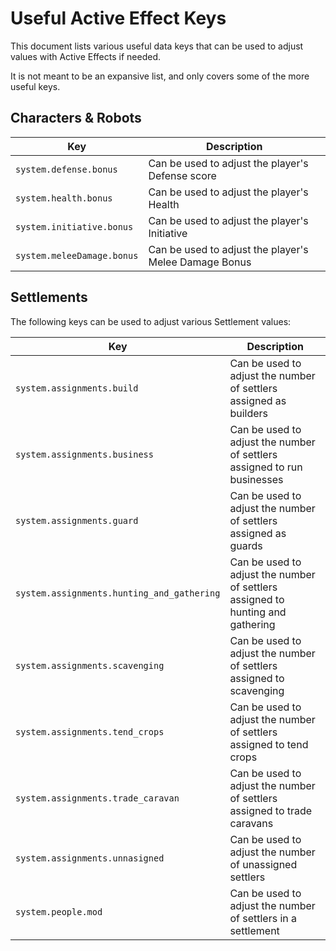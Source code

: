 # Useful Active Effect Keys

This document lists various useful data keys that can be used to adjust values with Active Effects if needed.

It is not meant to be an expansive list, and only covers some of the more useful keys.

## Characters & Robots

| Key | Description |
|---|---|
| `system.defense.bonus` | Can be used to adjust the player's Defense score |
| `system.health.bonus` | Can be used to adjust the player's Health |
| `system.initiative.bonus` | Can be used to adjust the player's Initiative |
| `system.meleeDamage.bonus` | Can be used to adjust the player's Melee Damage Bonus |

## Settlements

The following keys can be used to adjust various Settlement values:

| Key | Description |
|-----|-------------|
| `system.assignments.build` | Can be used to adjust the number of settlers assigned as builders |
| `system.assignments.business` | Can be used to adjust the number of settlers assigned to run businesses |
| `system.assignments.guard` | Can be used to adjust the number of settlers assigned as guards |
| `system.assignments.hunting_and_gathering` | Can be used to adjust the number of settlers assigned to hunting and gathering |
| `system.assignments.scavenging` | Can be used to adjust the number of settlers assigned to scavenging |
| `system.assignments.tend_crops` | Can be used to adjust the number of settlers assigned to tend crops |
| `system.assignments.trade_caravan` | Can be used to adjust the number of settlers assigned to trade caravans |
| `system.assignments.unnasigned` | Can be used to adjust the number of unassigned settlers |
| `system.people.mod` | Can be used to adjust the number of settlers in a settlement
